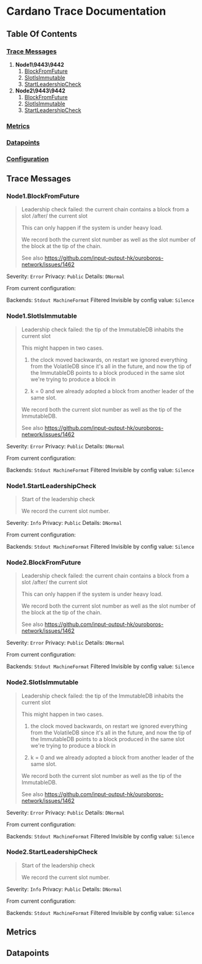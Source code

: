 # Cardano Trace Documentation

## Table Of Contents

### [Trace Messages](#trace-messages)

1. __Node1\9443\9442__
    1. [BlockFromFuture](#node1blockfromfuture)
    1. [SlotIsImmutable](#node1slotisimmutable)
    1. [StartLeadershipCheck](#node1startleadershipcheck)
1. __Node2\9443\9442__
    1. [BlockFromFuture](#node2blockfromfuture)
    1. [SlotIsImmutable](#node2slotisimmutable)
    1. [StartLeadershipCheck](#node2startleadershipcheck)

### [Metrics](#metrics)


### [Datapoints](#datapoints)


### [Configuration](#configuration)



## Trace Messages

### Node1.BlockFromFuture


> Leadership check failed: the current chain contains a block from a slot
> /after/ the current slot
>
> This can only happen if the system is under heavy load.
>
> We record both the current slot number as well as the slot number of the
> block at the tip of the chain.
>
> See also <https://github.com/input-output-hk/ouroboros-network/issues/1462>


Severity:  `Error`
Privacy:   `Public`
Details:   `DNormal`


From current configuration:

Backends:
      `Stdout MachineFormat`
Filtered Invisible by config value: `Silence`

### Node1.SlotIsImmutable


> Leadership check failed: the tip of the ImmutableDB inhabits the
> current slot
>
> This might happen in two cases.
>
> 1. the clock moved backwards, on restart we ignored everything from the
>    VolatileDB since it's all in the future, and now the tip of the
>    ImmutableDB points to a block produced in the same slot we're trying
>    to produce a block in
>
> 2. k = 0 and we already adopted a block from another leader of the same
>    slot.
>
> We record both the current slot number as well as the tip of the
> ImmutableDB.
>
> See also <https://github.com/input-output-hk/ouroboros-network/issues/1462>


Severity:  `Error`
Privacy:   `Public`
Details:   `DNormal`


From current configuration:

Backends:
      `Stdout MachineFormat`
Filtered Invisible by config value: `Silence`

### Node1.StartLeadershipCheck


> Start of the leadership check
>
> We record the current slot number.


Severity:  `Info`
Privacy:   `Public`
Details:   `DNormal`


From current configuration:

Backends:
      `Stdout MachineFormat`
Filtered Invisible by config value: `Silence`

### Node2.BlockFromFuture


> Leadership check failed: the current chain contains a block from a slot
> /after/ the current slot
>
> This can only happen if the system is under heavy load.
>
> We record both the current slot number as well as the slot number of the
> block at the tip of the chain.
>
> See also <https://github.com/input-output-hk/ouroboros-network/issues/1462>


Severity:  `Error`
Privacy:   `Public`
Details:   `DNormal`


From current configuration:

Backends:
      `Stdout MachineFormat`
Filtered Invisible by config value: `Silence`

### Node2.SlotIsImmutable


> Leadership check failed: the tip of the ImmutableDB inhabits the
> current slot
>
> This might happen in two cases.
>
> 1. the clock moved backwards, on restart we ignored everything from the
>    VolatileDB since it's all in the future, and now the tip of the
>    ImmutableDB points to a block produced in the same slot we're trying
>    to produce a block in
>
> 2. k = 0 and we already adopted a block from another leader of the same
>    slot.
>
> We record both the current slot number as well as the tip of the
> ImmutableDB.
>
> See also <https://github.com/input-output-hk/ouroboros-network/issues/1462>


Severity:  `Error`
Privacy:   `Public`
Details:   `DNormal`


From current configuration:

Backends:
      `Stdout MachineFormat`
Filtered Invisible by config value: `Silence`

### Node2.StartLeadershipCheck


> Start of the leadership check
>
> We record the current slot number.


Severity:  `Info`
Privacy:   `Public`
Details:   `DNormal`


From current configuration:

Backends:
      `Stdout MachineFormat`
Filtered Invisible by config value: `Silence`
## Metrics


## Datapoints


##